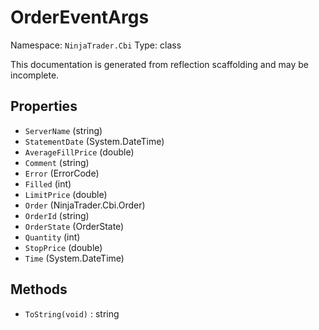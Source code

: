 # OrderEventArgs

Namespace: `NinjaTrader.Cbi`
Type: class

This documentation is generated from reflection scaffolding and may be incomplete.

## Properties
- `ServerName` (string)
- `StatementDate` (System.DateTime)
- `AverageFillPrice` (double)
- `Comment` (string)
- `Error` (ErrorCode)
- `Filled` (int)
- `LimitPrice` (double)
- `Order` (NinjaTrader.Cbi.Order)
- `OrderId` (string)
- `OrderState` (OrderState)
- `Quantity` (int)
- `StopPrice` (double)
- `Time` (System.DateTime)

## Methods
- `ToString(void)` : string
